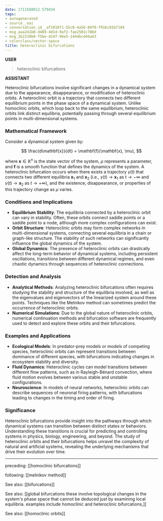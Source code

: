 ```yaml
---
date: 1711580912.579434
tags:
- autogenerated
- source__oai
- conversation_id__af1018f1-55c0-4a56-89f0-f91bc81b7184
- msg_aaa241b8-d489-4d1d-9af2-fae2501c786d
- msg_2b2230b8-f5be-424f-96e5-1444bcd44a43
- colorclass/vector-space
title: heteroclinic bifurcations
---
```


**USER**

> heteroclinic bifurcations


**ASSISTANT**

Heteroclinic bifurcations involve significant changes in a dynamical system due to the appearance, disappearance, or modification of heteroclinic orbits. A heteroclinic orbit is a trajectory that connects two different equilibrium points in the phase space of a dynamical system. Unlike homoclinic orbits, which loop back to the same equilibrium, heteroclinic orbits link distinct equilibria, potentially passing through several equilibrium points in multi-dimensional systems.

### Mathematical Framework

Consider a dynamical system given by:

$$
\frac{d\mathbf{x}}{dt} = \mathbf{f}(\mathbf{x}, \mu),
$$

where $\mathbf{x} \in \mathbb{R}^n$ is the state vector of the system, $\mu$ represents a parameter, and $\mathbf{f}$ is a smooth function that defines the dynamics of the system. A heteroclinic bifurcation occurs when there exists a trajectory $\gamma(t)$ that connects two different equilibria $\mathbf{x}_1$ and $\mathbf{x}_2$ (i.e., $\gamma(t) \rightarrow \mathbf{x}_1$ as $t \rightarrow -\infty$ and $\gamma(t) \rightarrow \mathbf{x}_2$ as $t \rightarrow +\infty$), and the existence, disappearance, or properties of this trajectory change as $\mu$ varies.

### Conditions and Implications

- **Equilibrium Stability**: The equilibria connected by a heteroclinic orbit can vary in stability. Often, these orbits connect saddle points or a saddle point to a node, although more complex configurations can exist.
- **Orbit Structure**: Heteroclinic orbits may form complex networks in multi-dimensional systems, connecting several equilibria in a chain or graph-like structure. The stability of such networks can significantly influence the global dynamics of the system.
- **Global Dynamics**: The presence of heteroclinic orbits can drastically affect the long-term behavior of dynamical systems, including persistent oscillations, transitions between different dynamical regimes, and even chaotic dynamics through sequences of heteroclinic connections.

### Detection and Analysis

- **Analytical Methods**: Analyzing heteroclinic bifurcations often requires studying the stability and structure of the equilibria involved, as well as the eigenvalues and eigenvectors of the linearized system around these points. Techniques like the Melnikov method can sometimes predict the occurrence of heteroclinic orbits.
- **Numerical Simulations**: Due to the global nature of heteroclinic orbits, numerical continuation methods and bifurcation software are frequently used to detect and explore these orbits and their bifurcations.

### Examples and Applications

- **Ecological Models**: In predator-prey models or models of competing species, heteroclinic orbits can represent transitions between dominance of different species, with bifurcations indicating changes in ecosystem stability and diversity.
- **Fluid Dynamics**: Heteroclinic cycles can model transitions between different flow patterns, such as in Rayleigh-Bénard convection, where fluid motion evolves between various stable and unstable configurations.
- **Neuroscience**: In models of neural networks, heteroclinic orbits can describe sequences of neuronal firing patterns, with bifurcations leading to changes in the timing and order of firing.

### Significance

Heteroclinic bifurcations provide insight into the pathways through which dynamical systems can transition between distinct states or behaviors. Understanding these transitions is crucial for predicting and controlling systems in physics, biology, engineering, and beyond. The study of heteroclinic orbits and their bifurcations helps unravel the complexity of natural and artificial systems, revealing the underlying mechanisms that drive their evolution over time.


---

preceding: [[homoclinic bifurcations]]  


following: [[melnikov method]]

See also: [[bifurcations]]


See also: [[global bifurcations these involve topological changes in the system's phase space that cannot be deduced just by examining local equilibria. examples include homoclinic and heteroclinic bifurcations,]]


See also: [[homoclinic orbits]]